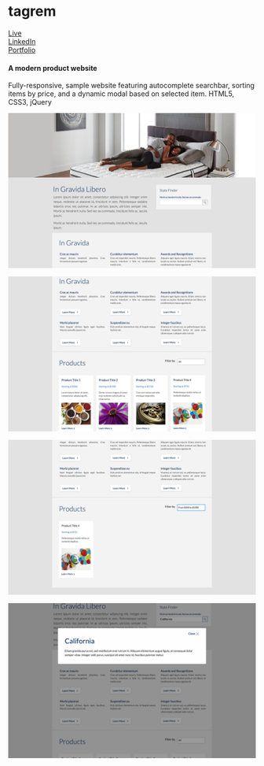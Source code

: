 # tagrem

<a href="https://ktruong88.github.io/tagrem/">Live</a> <br>
<a href="https://www.linkedin.com/in/ktruong01/">LinkedIn</a> <br>
<a href="https://ktruong88.github.io/">Portfolio</a>

<h4>A modern product website</h4>
<p>Fully-responsive, sample website featuring autocomplete searchbar, sorting items by price, and a dynamic modal based on selected item. HTML5, CSS3, jQuery</p>

![screenshot of homepage](https://github.com/KTruong88/tagrem/blob/master/materials/images/tagrem1.png)

![screenshot of homepage](https://github.com/KTruong88/tagrem/blob/master/materials/images/tagrem2.png)

![screenshot of homepage](https://github.com/KTruong88/tagrem/blob/master/materials/images/tagrem4.png)

![screenshot of homepage](https://github.com/KTruong88/tagrem/blob/master/materials/images/tagrem5.png)

